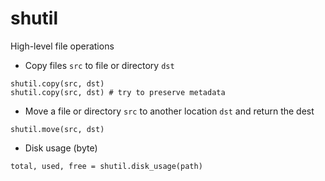 # shutil

High-level file operations

* Copy files `src` to file or directory `dst`

```python3
shutil.copy(src, dst)
shutil.copy(src, dst) # try to preserve metadata
```

* Move a file or directory `src` to another location `dst` and return the dest

```python3
shutil.move(src, dst)
```

* Disk usage (byte)

```python3
total, used, free = shutil.disk_usage(path)
```